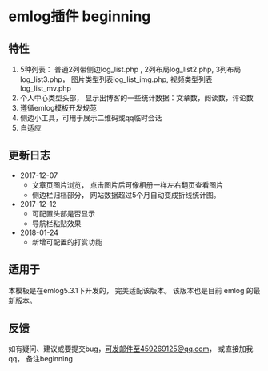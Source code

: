 # emlog插件 beginning

## 特性

1. 5种列表： 普通2列带侧边log_list.php , 2列布局log_list2.php, 3列布局log_list3.php， 图片类型列表log_list_img.php, 视频类型列表log_list_mv.php
2. 个人中心类型头部， 显示出博客的一些统计数据：文章数，阅读数，评论数
3. 遵循emlog模板开发规范
4. 侧边小工具，可用于展示二维码或qq临时会话
5. 自适应

## 更新日志

- 2017-12-07
    - 文章页图片浏览， 点击图片后可像相册一样左右翻页查看图片
    - 侧边栏归档部分， 网站数据超过5个月自动变成折线统计图。
- 2017-12-12
    - 可配置头部是否显示
    - 导航栏粘贴效果
- 2018-01-24
    - 新增可配置的打赏功能
## 适用于
本模板是在emlog5.3.1下开发的， 完美适配该版本。 该版本也是目前 emlog 的最新版本。

## 反馈
如有疑问、建议或要提交bug，可发邮件至459269125@qq.com， 或直接加我 qq， 备注beginning